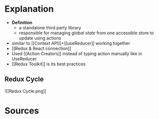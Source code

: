 # Explanation

- **Definition**
    - a standalone third party library
    - responsible for managing _global state_ from one accessible store to update using actions
- similar to [[Context API]]+[[useReducer]] working together
- [[Redux & React connection]]
- Used [[Action Creators]] instead of typing action manually like in UseReducer
- [[Redux Toolkit]] is its best practices

## Redux Cycle

![[Redux Cycle.png]]

# Sources

